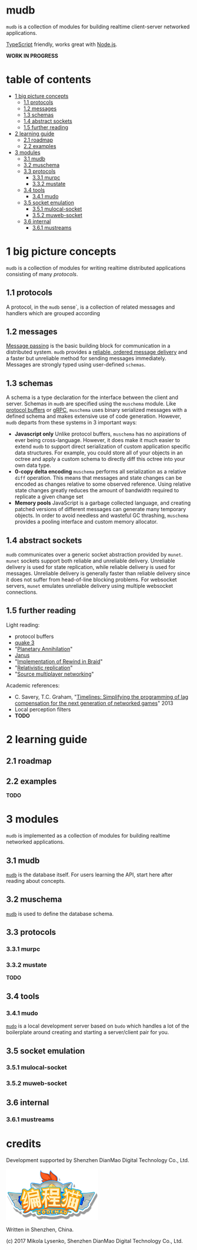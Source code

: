 mudb
=====
`mudb` is a collection of modules for building realtime client-server networked applications.

[TypeScript](https://www.typescriptlang.org/) friendly, works great with [Node.js](https://nodejs.org).

**WORK IN PROGRESS**

# table of contents

   * [1 big picture concepts](#section_1)
      * [1.1 protocols](#section_1.1)
      * [1.2 messages](#section_1.2)
      * [1.3 schemas](#section_1.3)
      * [1.4 abstract sockets](#section_1.4)
      * [1.5 further reading](#section_1.5)
   * [2 learning guide](#section_2)
      * [2.1 roadmap](#section_2.1)
      * [2.2 examples](#section_2.2)
   * [3 modules](#section_3)
      * [3.1 mudb](#section_3.1)
      * [3.2 muschema](#section_3.2)
      * [3.3 protocols](#section_3.3)
         * [3.3.1 murpc](#section_3.3.1)
         * [3.3.2 mustate](#section_3.3.2)
      * [3.4 tools](#section_3.4)
         * [3.4.1 mudo](#section_3.4.1)
      * [3.5 socket emulation](#section_3.5)
         * [3.5.1 mulocal-socket](#section_3.5.1)
         * [3.5.2 muweb-socket](#section_3.5.2)
      * [3.6 internal](#section_3.6)
         * [3.6.1 mustreams](#section_3.6.1)

# <a name="section_1"></a> 1 big picture concepts
`mudb` is a collection of modules for writing realtime distributed applications consisting of many *protocols*.

## <a name="section_1.1"></a> 1.1 protocols
A protocol, in the `mudb` sense`, is a collection of related messages and handlers which are grouped according

## <a name="section_1.2"></a> 1.2 messages
[Message passing](FIXME) is the basic building block for communication in a distributed system.  `mudb` provides a [reliable, ordered message delivery](FIXME) and a faster but unreliable method for sending messages immediately.  Messages are strongly typed using user-defined `schemas`.

## <a name="section_1.3"></a> 1.3 schemas
A schema is a type declaration for the interface between the client and server. Schemas in `mudb` are specified using the `muschema` module.  Like [protocol buffers](https://developers.google.com/protocol-buffers/docs/overview) or [gRPC](https://grpc.io/docs/guides), `muschema` uses binary serialized messages with a defined schema and makes extensive use of code generation. However, `mudb` departs from these systems in 3 important ways:

* **Javascript only** Unlike protocol buffers, `muschema` has no aspirations of ever being cross-language.  However, it does make it much easier to extend `mudb` to support direct serialization of custom application specific data structures.  For example, you could store all of your objects in an octree and apply a custom schema to directly diff this octree into your own data type.
* **0-copy delta encoding** `muschema` performs all serialization as a relative `diff` operation.  This means that messages and state changes can be encoded as changes relative to some observed reference.  Using relative state changes greatly reduces the amount of bandwidth required to replicate a given change set
* **Memory pools** JavaScript is a garbage collected language, and creating patched versions of different messages can generate many temporary objects.  In order to avoid needless and wasteful GC thrashing, `muschema` provides a pooling interface and custom memory allocator.

## <a name="section_1.4"></a> 1.4 abstract sockets
`mudb` communicates over a generic socket abstraction provided by `munet`.  `munet` sockets support both reliable and unreliable delivery.  Unreliable delivery is used for state replication, while reliable delivery is used for messages.  Unreliable delivery is generally faster than reliable delivery since it does not suffer from head-of-line blocking problems.  For websocket servers, `munet` emulates unreliable delivery using multiple websocket connections.

## <a name="section_1.5"></a> 1.5 further reading
Light reading:

* protocol buffers
* [quake 3](http://fabiensanglard.net/quake3/network.php)
* "[Planetary Annihilation](https://blog.forrestthewoods.com/the-tech-of-planetary-annihilation-chronocam-292e3d6b169a)"
* [Janus](http://equis.cs.queensu.ca/wiki/index.php/Janus)
* "[Implementation of Rewind in Braid](https://www.youtube.com/watch?v=8dinUbg2h70)"
* "[Relativistic replication](https://mikolalysenko.github.io/nodeconfeu2014-slides/index.html#/)"
* "[Source multiplayer networking](https://developer.valvesoftware.com/wiki/Source_Multiplayer_Networking)"

Academic references:

* C. Savery, T.C. Graham, "[Timelines: Simplifying the programming of lag compensation for the next generation of networked games](https://link.springer.com/article/10.1007/s00530-012-0271-3)" 2013
* Local perception filters
* **TODO**

# <a name="section_2"></a> 2 learning guide

## <a name="section_2.1"></a> 2.1 roadmap

## <a name="section_2.2"></a> 2.2 examples

**TODO**

# <a name="section_3"></a> 3 modules
`mudb` is implemented as a collection of modules for building realtime networked applications.

## <a name="section_3.1"></a> 3.1 mudb
[`mudb`](https://github.com/mikolalysenko/mudb/tree/master/mudb) is the database itself.  For users learning the API, start here after reading about concepts.

## <a name="section_3.2"></a> 3.2 muschema
[`mudb`](https://github.com/mikolalysenko/mudb/tree/master/mudb) is used to define the database schema.

## <a name="section_3.3"></a> 3.3 protocols

### <a name="section_3.3.1"></a> 3.3.1 murpc

### <a name="section_3.3.2"></a> 3.3.2 mustate

**TODO**

## <a name="section_3.4"></a> 3.4 tools

### <a name="section_3.4.1"></a> 3.4.1 mudo
[`mudo`](https://github.com/mikolalysenko/mudb/tree/master/mudo) is a local development server based on `budo` which handles a lot of the boilerplate around creating and starting a server/client pair for you.

## <a name="section_3.5"></a> 3.5 socket emulation

### <a name="section_3.5.1"></a> 3.5.1 mulocal-socket

### <a name="section_3.5.2"></a> 3.5.2 muweb-socket

## <a name="section_3.6"></a> 3.6 internal

### <a name="section_3.6.1"></a> 3.6.1 mustreams

# credits
Development supported by Shenzhen DianMao Digital Technology Co., Ltd.

<img src="img/logo.png" />

Written in Shenzhen, China.

(c) 2017 Mikola Lysenko, Shenzhen DianMao Digital Technology Co., Ltd.


